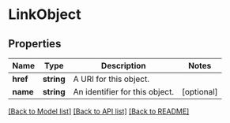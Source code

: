 # LinkObject

## Properties

Name | Type | Description | Notes
------------ | ------------- | ------------- | -------------
**href** | **string** | A URI for this object. |
**name** | **string** | An identifier for this object. | [optional]

[[Back to Model list]](../../README.md#documentation-for-models) [[Back to API list]](../../README.md#documentation-for-api-endpoints) [[Back to README]](../../README.md)


